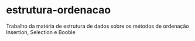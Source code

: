 # estrutura-ordenacao
 Trabalho da matéria de estrutura de dados sobre os métodos de ordenação Insertion, Selection e Booble
